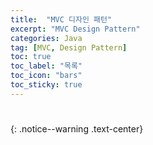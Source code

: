 ```yaml
---
title:  "MVC 디자인 패턴"
excerpt: "MVC Design Pattern"
categories: Java
tag: [MVC, Design Pattern]
toc: true
toc_label: "목록"
toc_icon: "bars"
toc_sticky: true
---
```


# 
{: .notice--warning .text-center}

```java

```
